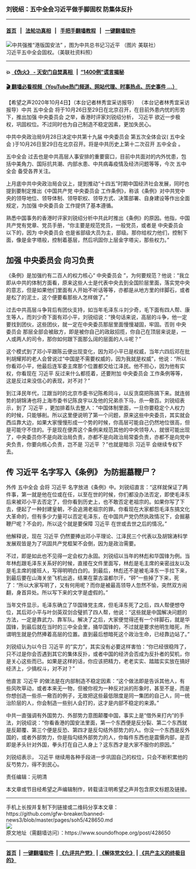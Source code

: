 ### 刘锐绍：五中全会习近平做手脚固权 防集体反扑
------------------------

#### [首页](https://github.com/gfw-breaker/banned-news3/blob/master/README.md) &nbsp;&nbsp;|&nbsp;&nbsp; [法轮功真相](https://github.com/begood0513/basic/blob/master/README.md)  &nbsp;&nbsp;|&nbsp;&nbsp; [手把手翻墙教程](https://github.com/gfw-breaker/guides/wiki)  &nbsp;&nbsp;|&nbsp;&nbsp; [一键翻墙软件](https://github.com/gfw-breaker/nogfw/blob/master/README.md)  



<div><img alt="中共强推“港版国安法” ，图为中共总书记习近平 （图片 美联社）" src="https://img.soundofhope.org/2020-05/1590781595164.jpg"/>
<br/><figcaption class="caption">
 习近平五中全会固权。（美联社资料照）
</figcaption></div><hr/>

#### 💥 [《伪火》 - 天安门自焚真相 ](http://158.247.195.190:10000/videos/blog/weihuo.html)&nbsp; |&nbsp; [“1400例”谎言揭秘  ](http://158.247.195.190:10000/videos/blog/jiexi1400.html)

#### [ 🎬  翻墙必看视频（YouTube热门频道、网站代理、时事热点、历史事件 ...）](https://github.com/gfw-breaker/links/blob/master/banned.md)

<div><div class="Content__Wrapper sc-1bvya0-0 grZQxZ">
 <p class="meta-top">
  <span class="meta">
   【希望之声2020年10月4日】（本台记者林秀宜采访报导）
  </span>
  （本台记者林秀宜采访报导）中共
  <ok href="/term/364975">
   五中全会
  </ok>
  将于10月26日至29日在北京召开，在目前外患内忧的形势下，推出加强
  <ok href="/term/174125">
   中央委员会
  </ok>
  之举，香港时评家刘锐绍分析，
  <ok href="/term/1063">
   习近平
  </ok>
  欲近一步极权，巩固权位。不过同时也为自己制造不稳定因素，更加失民心。
 </p>
 <p>
  中共中央政治局9月28日决定中共第十九届
  <ok href="/term/174125">
   中央委员会
  </ok>
  第五次全体会议(
  <ok href="/term/364975">
   五中全会
  </ok>
  )于10月26日至29日在北京召开。将是中共历史上第十二次召开
  <ok href="/term/364975">
   五中全会
  </ok>
  。
 </p>
 <div class="AD_Embed__Wrap-sc-1xslmin-0 igMuqX module desktop">
  <div>
  </div>
 </div>
 <p>
  <ok href="/term/364975">
   五中全会
  </ok>
  过去也是中共高层人事安排的重要窗口，目前中共面对的内外忧患，包括中美角力、国际抗共潮、内部水患、中共病毒疫情及经济问题等等，今次
  <ok href="/term/364975">
   五中全会
  </ok>
  备受各界关注。
 </p>
 <p>
  上月底中共中央政治局会议上，提到推动“十四五”时期中国经济社会发展，同时也提到要制定推出《中国共产党
  <ok href="/term/174125">
   中央委员会
  </ok>
  工作条例》，称该《条例》对中共党中央的领导地位、领导体制、领导职权、领导方式、决策部署、自身建设等作出全面规定，为加强
  <ok href="/term/174125">
   中央委员会
  </ok>
  工作提供了基本遵循。
 </p>
 <p>
  熟悉中国事务的香港时评家刘锐绍分析中共此时推出《条例》的原因。他指，中国共产党有党章、党员手册，“你主要是规范党员，一般党员，或者是
  <ok href="/term/174125">
   中央委员会
  </ok>
  以下的，因为
  <ok href="/term/174125">
   中央委员会
  </ok>
  也是省部级大员为主，部级。那你给权力他们，控制下面，像是金字塔般，控制着基层，然后巩固你上层金字塔尖，那些权力。”
 </p>
 <h2>
  加强
  <ok href="/term/174125">
   中央委员会
  </ok>
  向习负责
 </h2>
 <p>
  《条例》是加强约有二百人的权力核心“
  <ok href="/term/174125">
   中央委员会
  </ok>
  ”，为何要规范？他说：“我立即从中共的体制方面看，原来这些人士是代表中央去到全国阶层里面，落实党中央的意志，但是如果他们里面有人开始不听话等等，亦都是从地方里的绊脚石，或者是松了的泥土，这个便要看那些人怎样做了。”
 </p>
 <p>
  过去中共高层斗争背后有团伙支持，如当年毛泽东斗刘少奇，毛下面有四人帮、康生等人，而刘少奇下面有邓小平，刘锐绍说：“换句话来说，高层的斗争，他一定要找到团伙，这些团伙，就一定在中央委员那层里面慢慢凝固，牢固。否则
  <ok href="/term/174125">
   中央委员会
  </ok>
  那层全部会被敌方，即是被你自己的政敌招揽，你自己在顶层来说是，一人或两人的司令，那你如何跟下面那么阔的层面的人斗呢？”
 </p>
 <p>
  这个模式到了邓小平跟陈云便出现变化，因为邓小平已是权威，当年六四后邓在批判胡耀邦的老人会曾说过“中国是不需要权威的，因为我就是权威”，他说：“所以你看邓小平，他最后连军委主席那个位置都交给江泽民。他不担心，因为他有实权，你看现在
  <ok href="/term/1063">
   习近平
  </ok>
  反过来什么都揽着，还要附加
  <ok href="/term/174125">
   中央委员会
  </ok>
  工作条例等等，这是反过来没信心的表现，对不对？”
 </p>
 <p>
  到江泽民年代，江跟当时的北京市委书记陈希同斗，以反贪腐把陈搞下来。就连弱势的胡锦涛也将上海市委书记陈良宇以及他的兄弟杀下马，杀一儆百。刘锐绍表示，到了
  <ok href="/term/1063">
   习近平
  </ok>
  ，更加排着队去整人：“中国体制里面，一旦你要稳定个人权力的时候，只能够削。所以这里便说明了第一个问题，原来这些中央委员，其实就会西瓜靠大边，如果大家慢慢形成一个势的时候，你高层可能自己仍然地位很高，但是可能守不住的。于是现在便弄这个条例来规范其他的中央领导人，就很可能出现了，中央委员你不是向政治局负责，亦都不是向政治局常委负责，亦都不是向党中央负责，你要向核心负责，岂不是
  <ok href="/term/1063">
   习近平
  </ok>
  ？”也就是暗示
  <ok href="/term/1063">
   习近平
  </ok>
  会继续专权下去。
 </p>
 <h2>
  传
  <ok href="/term/1063">
   习近平
  </ok>
  名字写入《条例》 为防掘墓鞭尸？
 </h2>
 <p>
  外传
  <ok href="/term/364975">
   五中全会
  </ok>
  会将
  <ok href="/term/1063">
   习近平
  </ok>
  名字放进《条例》中。刘锐绍直言：“这样就保证了两件事，第一就是他在位或在任，以至在世的时候，你们都没办法否定，即使毛泽东后来被邓小平去否定了，但你看到历史上，也不敢否定老祖宗的。如果你写了下去，便起了一种封建皇朝，不会追溯老祖宗的罪。你看现在大家都怨毛泽东搞文化大革命的，但有多少力量可以否定毛泽东，在中国共产党仍然执政情况下，会掘墓鞭尸呢？不会的，所以这个就是要保障
  <ok href="/term/1063">
   习近平
  </ok>
  在世或去世之后的情况。”
 </p>
 <div class="AD_Embed__Wrap-sc-1xslmin-0 igMuqX module desktop">
  <div>
  </div>
 </div>
 <p>
  他解释说，现在
  <ok href="/term/1063">
   习近平
  </ok>
  仍然要捧出邓小平理论、江泽民三个代表以及胡锦涛科学发展观皆是为了巩固共产党框架不会倒，因为是政治需要。
 </p>
 <p>
  不过，即是如此也不见得一定会权力永固。刘锐绍以当年的林彪和华国锋为例。当年林彪跟毛泽东关系好的时候，直接在文件里面写，林彪是毛主席的亲密战友以及是毛主席的接班人，写得明明白白的。到最后，林彪还不是被毛泽东一手拉下来，到最后要在山海关坐飞机出逃，结果在蒙古温都尔汗，“砰”一些掉了下来，死了：“所以大家写明了，又有何用呢？而你是被最高领导人忽然不愉，突然双方闹翻，身首异处。所以写下来的文字是虚假的。”
 </p>
 <p>
  当年文件显示，毛泽东确立了华国锋党主席，但毛泽东死了之后，四人帮便想夺位，其后邓小平与叶剑英双剑合璧抓了四人帮，他说：“这些就是中国解决问题的方法，一定是靠武力、靠军队。解决了之后，大家便觉得还有一个绊脚石，就是华国锋，到最后就在当时的三中全会里，捅华国锋的，不过就是要求他明生暗死，所谓明生就是仍然捧着高层的位置。直到最后想暗死这个政治生命，已经靠边站了。”
 </p>
 <p>
  刘锐绍认为以今日
  <ok href="/term/1063">
   习近平
  </ok>
  的“实力”，其实没有必要这样害怕：“你已经很稳阵了，只不过是你会否遇到其它的集体反扑，或者中国的经济会否成为反扑者的契机，你是关心这些而已。如果是这样的话，你应该把精力，老老实实、踏踏实实放在搞好经济上，少搞权斗，对不对？”
 </p>
 <p>
  他直言
  <ok href="/term/1063">
   习近平
  </ok>
  的做法是在内部制造不稳定因素：“这个做法即是告诉其他人，有些风吹草动，或者本来无一物，但被你视为一种反对派的形象时，甚至不是，而是你想创造一些杀一儆百的例子，无故把这些最低限度是同一集团的自己人，同一统治阶层的人，你会制造一些别人会打的，这才是内部不稳定的来源。”
 </p>
 <p>
  中共一直强调有外国势力、外部势力意图颠覆中国，事实上是“借外来打内”的手法，刘锐绍说：“你看香港的国安法里面，第一个东西便是反分裂、第二个东西就是反颠覆、第三个便是反恐、第四才是反勾结外部势力的人。你没一个东西是反外国的，或者外部势力，你是指勾结外部势力的人，你每件东西也是震慑内部，是否即是矛头针对外国，拳头打在自己人身上？这东西才是大家不服你的原因。”
 </p>
 <p>
  刘锐绍表示，
  <ok href="/term/1063">
   习近平
  </ok>
  继续用各种手段进一步巩固自己的权位，只会不断积累他的反芍势力，得不到民心。
 </p>
 <p class="meta-btm">
  责任编辑：元明清
 </p>
 <p class="meta-btm">
  本文章或节目经希望之声编辑制作，转载请注明希望之声并包含原文标题及链接。
 </p>
</div>
</div>
<hr/>
手机上长按并复制下列链接或二维码分享本文章：<br/>
https://github.com/gfw-breaker/banned-news3/blob/master/pages/soh5/428650.md <br/>
<a href='https://github.com/gfw-breaker/banned-news3/blob/master/pages/soh5/428650.md'><img src='https://github.com/gfw-breaker/banned-news3/blob/master/pages/soh5/428650.md.png'/></a> <br/>
原文地址（需翻墙访问）：https://www.soundofhope.org/post/428650


------------------------
#### [首页](https://github.com/gfw-breaker/banned-news3/blob/master/README.md) &nbsp;|&nbsp; [一键翻墙软件](https://github.com/gfw-breaker/nogfw/blob/master/README.md) &nbsp;| [《九评共产党》](https://github.com/gfw-breaker/9ping.md/blob/master/README.md#九评之一评共产党是什么) | [《解体党文化》](https://github.com/gfw-breaker/jtdwh.md/blob/master/README.md) | [《共产主义的终极目的》](https://github.com/gfw-breaker/gczydzjmd.md/blob/master/README.md)


<img src='http://gfw-breaker.win/banned-news3/pages/soh5/428650.md' width='0px' height='0px'/>